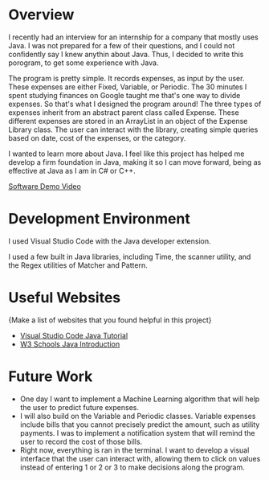 # Overview

I recently had an interview for an internship for a company that mostly uses Java. I was not prepared for a few of their questions, and I could not confidently say I knew anythin about Java. Thus, I decided to write this porogram, to get some experience with Java.

The program is pretty simple. It records expenses, as input by the user. These expenses are either Fixed, Variable, or Periodic. The 30 minutes I spent studying finances on Google taught me that's one way to divide expenses. So that's what I designed the program around! The three types of expenses inherit from an abstract parent class called Expense. These different expenses are stored in an ArrayList in an object of the Expense Library class. The user can interact with the library, creating simple queries based on date, cost of the expenses, or the category.

I wanted to learn more about Java. I feel like this project has helped me develop a firm foundation in Java, making it so I can move forward, being as effective at Java as I am in C# or C++.

[Software Demo Video](https://youtu.be/1Ec7nVYVnHQ)

# Development Environment

I used Visual Studio Code with the Java developer extension.

I used a few built in Java libraries, including Time, the scanner utility, and the Regex utilities of Matcher and Pattern.

# Useful Websites

{Make a list of websites that you found helpful in this project}

- [Visual Studio Code Java Tutorial](https://code.visualstudio.com/docs/java/java-tutorial)
- [W3 Schools Java Introduction](http://www.w3schools.com/java/java_intro.asp)



# Future Work

- One day I want to implement a Machine Learning algorithm that will help the user to predict future expenses.
- I will also build on the Variable and Periodic classes. Variable expenses include bills that you cannot precisely predict the amount, such as utility payments. I was to implement a notification system that will remind the user to record the cost of those bills.
- Right now, everything is ran in the terminal. I want to develop a visual interface that the user can interact with, allowing them to click on values instead of entering 1 or 2 or 3 to make decisions along the program.
